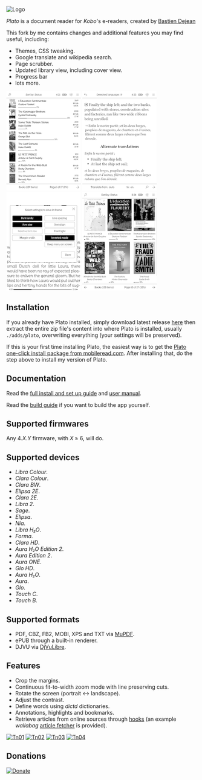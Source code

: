 ![Logo](artworks/plato-logo.svg)

*Plato* is a document reader for *Kobo*'s e-readers, created by [Bastien Dejean](https://github.com/baskerville)

This fork by me contains changes and additional features you may find useful, including:

- Themes, CSS tweaking.
- Google translate and wikipedia search.
- Page scrubber.
- Updated library view, including cover view.
- Progress bar
- lots more.

[![Tn05](artworks/thumbnail05.png)](artworks/screenshot05.png) [![Tn06](artworks/thumbnail06.png)](artworks/screenshot06.png) [![Tn07](artworks/thumbnail07.png)](artworks/screenshot07.png) [![Tn08](artworks/thumbnail08.png)](artworks/screenshot08.png)

## Installation

If you already have Plato installed, simply download latest release [here](https://github.com/thataboy/plato/releases) then extract the entire zip file's content into where Plato is installed, usually `./adds/plato`, overwriting everything (your settings will be preserved).

If this is your first time installing Plato, the easiest way is to get the
[Plato one-click install package from mobileread.com](https://www.mobileread.com/forums/showthread.php?t=314220). After installing that, do the step above to install my version of Plato.

## Documentation

Read the [full install and set up guide](doc/GUIDE.md) and [user manual](doc/MANUAL.md).

Read the [build guide](doc/BUILD.md) if you want to build the app yourself.

## Supported firmwares

Any 4.*X*.*Y* firmware, with *X* ≥ 6, will do.

## Supported devices

- *Libra Colour*.
- *Clara Colour*.
- *Clara BW*.
- *Elipsa 2E*.
- *Clara 2E*.
- *Libra 2*.
- *Sage*.
- *Elipsa*.
- *Nia*.
- *Libra H₂O*.
- *Forma*.
- *Clara HD*.
- *Aura H₂O Edition 2*.
- *Aura Edition 2*.
- *Aura ONE*.
- *Glo HD*.
- *Aura H₂O*.
- *Aura*.
- *Glo*.
- *Touch C*.
- *Touch B*.

## Supported formats

- PDF, CBZ, FB2, MOBI, XPS and TXT via [MuPDF](https://mupdf.com/index.html).
- ePUB through a built-in renderer.
- DJVU via [DjVuLibre](http://djvu.sourceforge.net/index.html).

## Features

- Crop the margins.
- Continuous fit-to-width zoom mode with line preserving cuts.
- Rotate the screen (portrait ↔ landscape).
- Adjust the contrast.
- Define words using *dictd* dictionaries.
- Annotations, highlights and bookmarks.
- Retrieve articles from online sources through [hooks](doc/HOOKS.md) (an example *wallabag* [article fetcher](doc/ARTICLE_FETCHER.md) is provided).

[![Tn01](artworks/thumbnail01.png)](artworks/screenshot01.png) [![Tn02](artworks/thumbnail02.png)](artworks/screenshot02.png) [![Tn03](artworks/thumbnail03.png)](artworks/screenshot03.png) [![Tn04](artworks/thumbnail04.png)](artworks/screenshot04.png)

## Donations

[![Donate](https://img.shields.io/badge/Donate-PayPal-green.svg)](https://www.paypal.com/cgi-bin/webscr?cmd=_s-xclick&hosted_button_id=KNAR2VKYRYUV6)

